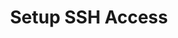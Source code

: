 ---
sidebar_position: 1
title: "Setup SSH Access"
sidebar_label: "Setup SSH Access"
description: "Configure secure shell connectivity in Debian systems - setup SSH servers, manage SSH keys, configure remote login, and secure command-line access."
keywords:
  - "debian ssh setup"
  - "ssh server configuration"
  - "ssh keys"
  - "remote login"
  - "secure shell access"
tags:
  - debian
  - ssh-setup
  - ssh-configuration
  - ssh-keys
  - remote-login
slug: /linux/debian/network/remote-access/setup-ssh-access
---
